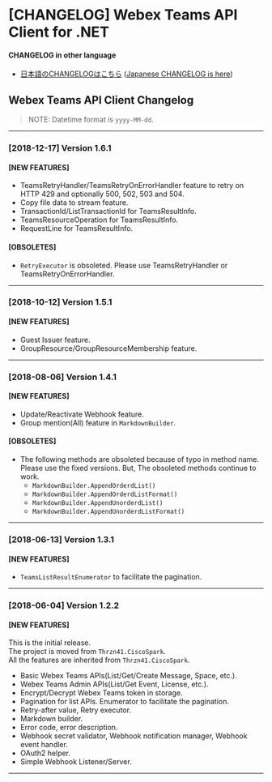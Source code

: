 # [CHANGELOG] Webex Teams API Client for .NET

#### CHANGELOG in other language
* [日本語のCHANGELOGはこちら](https://github.com/thrzn41/WebexTeamsAPIClient/blob/master/CHANGELOG.ja-JP.md) ([Japanese CHANGELOG is here](https://github.com/thrzn41/WebexTeamsAPIClient/blob/master/CHANGELOG.ja-JP.md))


## Webex Teams API Client Changelog

> NOTE: Datetime format is `yyyy-MM-dd`.

---
### [2018-12-17] Version 1.6.1

#### [NEW FEATURES]

* TeamsRetryHandler/TeamsRetryOnErrorHandler feature to retry on HTTP 429 and optionally 500, 502, 503 and 504.
* Copy file data to stream feature.
* TransactionId/ListTransactionId for TeamsResultInfo.
* TeamsResourceOperation for TeamsResultInfo.
* RequestLine for TeamsResultInfo.

#### [OBSOLETES]
* `RetryExecutor` is obsoleted. Please use TeamsRetryHandler or TeamsRetryOnErrorHandler.

---
### [2018-10-12] Version 1.5.1

#### [NEW FEATURES]

* Guest Issuer feature.
* GroupResource/GroupResourceMembership feature.

---
### [2018-08-06] Version 1.4.1

#### [NEW FEATURES]

* Update/Reactivate Webhook feature.
* Group mention(All) feature in `MarkdownBuilder`.

#### [OBSOLETES]

* The following methods are obsoleted because of typo in method name.  
Please use the fixed versions. But, The obsoleted methods continue to work.
  * `MarkdownBuilder.AppendOrderdList()`
  * `MarkdownBuilder.AppendOrderdListFormat()`
  * `MarkdownBuilder.AppendUnorderdList()`
  * `MarkdownBuilder.AppendUnorderdListFormat()`

---
### [2018-06-13] Version 1.3.1

#### [NEW FEATURES]

* `TeamsListResultEnumerator` to facilitate the pagination.

---
### [2018-06-04] Version 1.2.2

#### [NEW FEATURES]
This is the initial release.  
The project is moved from `Thrzn41.CiscoSpark`.  
All the features are inherited from `Thrzn41.CiscoSpark`.

* Basic Webex Teams APIs(List/Get/Create Message, Space, etc.).
* Webex Teams Admin APIs(List/Get Event, License, etc.).
* Encrypt/Decrypt Webex Teams token in storage.
* Pagination for list APIs. Enumerator to facilitate the pagination.
* Retry-after value, Retry executor.
* Markdown builder.
* Error code, error description.
* Webhook secret validator, Webhook notification manager, Webhook event handler.
* OAuth2 helper.
* Simple Webhook Listener/Server.

---
